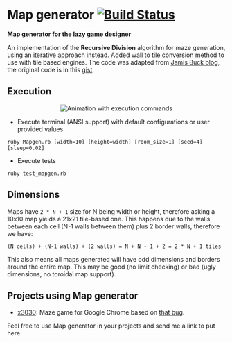 # Map generator [![Build Status](https://travis-ci.org/Maumagnaguagno/Map_generator.svg)](https://travis-ci.org/Maumagnaguagno/Map_generator)
**Map generator for the lazy game designer**

An implementation of the **Recursive Division** algorithm for maze generation, using an iterative approach instead.
Added wall to tile conversion method to use with tile based engines.
The code was adapted from [Jamis Buck blog](http://weblog.jamisbuck.org/2011/1/12/maze-generation-recursive-division-algorithm), the original code is in this [gist](https://gist.github.com/jamis/761525).

## Execution
<p align="center">
<img src="https://cloud.githubusercontent.com/assets/11094484/14408449/e29d9948-fecb-11e5-823a-0573234b549e.gif" alt="Animation with execution commands"/>
</p>

- Execute terminal (ANSI support) with default configurations or user provided values
```
ruby Mapgen.rb [width=10] [height=width] [room_size=1] [seed=4] [sleep=0.02]
```
- Execute tests
```
ruby test_mapgen.rb
```

## Dimensions
Maps have ``2 * N + 1`` size for N being width or height, therefore asking a 10x10 map yields a 21x21 tile-based one.
This happens due to the walls between each cell (N-1 walls between them) plus 2 border walls, therefore we have:
```
(N cells) + (N-1 walls) + (2 walls) = N + N - 1 + 2 = 2 * N + 1 tiles
```

This also means all maps generated will have odd dimensions and borders around the entire map.
This may be good (no limit checking) or bad (ugly dimensions, no toroidal map support).

## Projects using Map generator
- [x3030](https://github.com/pravj/x3030): Maze game for Google Chrome based on [that bug](https://code.google.com/p/chromium/issues/detail?id=533361).

Feel free to use Map generator in your projects and send me a link to put here.